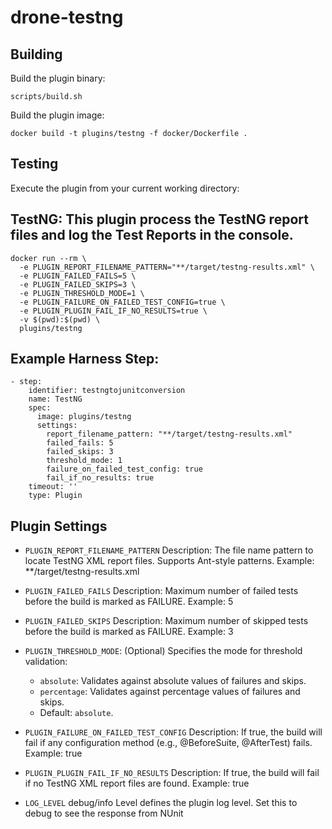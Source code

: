 # drone-testng

## Building

Build the plugin binary:

```text
scripts/build.sh
```

Build the plugin image:

```text
docker build -t plugins/testng -f docker/Dockerfile .
```

## Testing

Execute the plugin from your current working directory:
## TestNG: This plugin process the TestNG report files and log the Test Reports in the console.
```
docker run --rm \
  -e PLUGIN_REPORT_FILENAME_PATTERN="**/target/testng-results.xml" \
  -e PLUGIN_FAILED_FAILS=5 \
  -e PLUGIN_FAILED_SKIPS=3 \
  -e PLUGIN_THRESHOLD_MODE=1 \
  -e PLUGIN_FAILURE_ON_FAILED_TEST_CONFIG=true \
  -e PLUGIN_PLUGIN_FAIL_IF_NO_RESULTS=true \
  -v $(pwd):$(pwd) \
  plugins/testng
```
## Example Harness Step:
```
- step:
    identifier: testngtojunitconversion
    name: TestNG
    spec:
      image: plugins/testng
      settings:
        report_filename_pattern: "**/target/testng-results.xml"
        failed_fails: 5
        failed_skips: 3
        threshold_mode: 1
        failure_on_failed_test_config: true
        fail_if_no_results: true
    timeout: ''
    type: Plugin
```

## Plugin Settings
- `PLUGIN_REPORT_FILENAME_PATTERN`
Description: The file name pattern to locate TestNG XML report files. Supports Ant-style patterns.
Example: **/target/testng-results.xml

- `PLUGIN_FAILED_FAILS`
Description: Maximum number of failed tests before the build is marked as FAILURE.
Example: 5

- `PLUGIN_FAILED_SKIPS`
Description: Maximum number of skipped tests before the build is marked as FAILURE.
Example: 3

- `PLUGIN_THRESHOLD_MODE`: (Optional) Specifies the mode for threshold validation:
  - `absolute`: Validates against absolute values of failures and skips.
  - `percentage`: Validates against percentage values of failures and skips.
  - Default: `absolute`.

- `PLUGIN_FAILURE_ON_FAILED_TEST_CONFIG`
Description: If true, the build will fail if any configuration method (e.g., @BeforeSuite, @AfterTest) fails.
Example: true

- `PLUGIN_PLUGIN_FAIL_IF_NO_RESULTS`
Description: If true, the build will fail if no TestNG XML report files are found. Example: true

- `LOG_LEVEL` debug/info Level defines the plugin log level. Set this to debug to see the response from NUnit
	
